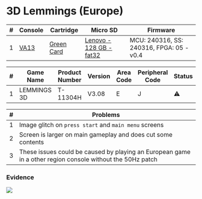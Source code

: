 # 3D Lemmings (Europe)

| #   | Console                                             | Cartridge                                                                           | Micro SD                                                                            | Firmware                                 |
| --- | --------------------------------------------------- | ----------------------------------------------------------------------------------- | ----------------------------------------------------------------------------------- | ---------------------------------------- |
| 1   | [VA13](../../../../../Info/Consoles/VA13/README.md) | [Green Card](../../../../../Info/Cartridges/RetroGameParadiseStore/1.32F/README.md) | [Lenovo - 128 GB - fat32](../../../../../Info/SdCards/Lenovo/128GB/fat32/README.md) | MCU: 240316, SS: 240316, FPGA: 05 - v0.4 |

| #   | Game Name   | Product Number | Version | Area Code | Peripheral Code | Status    | Time Played |
| --- | ----------- | -------------- | ------- | --------- | --------------- | --------- | ----------- |
| 1   | LEMMINGS 3D | T-11304H       | V3.08   | E         | J               | :warning: | 6 minutes   |

| #   | Problems                                                                                                  |
| --- | --------------------------------------------------------------------------------------------------------- |
| 1   | Image glitch on `press start` and `main menu` screens                                                     |
| 2   | Screen is larger on main gameplay and does cut some contents                                              |
| 3   | These issues could be caused by playing an European game in a other region console without the 50Hz patch |

### Evidence

[![](https://img.youtube.com/vi/1D3dBn-tjbw/0.jpg)](https://www.youtube.com/watch?v=1D3dBn-tjbw)
